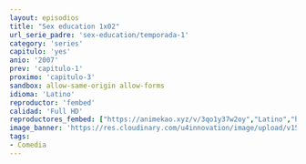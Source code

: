```yaml
---
layout: episodios
title: "Sex education 1x02"
url_serie_padre: 'sex-education/temporada-1'
category: 'series'
capitulo: 'yes'
anio: '2007'
prev: 'capitulo-1'
proximo: 'capitulo-3'
sandbox: allow-same-origin allow-forms
idioma: 'Latino'
reproductor: 'fembed'
calidad: 'Full HD'
reproductores_fembed: ["https://animekao.xyz/v/3qo1y37w2oy","Latino","https://jplayer.club/v/w84xpsn6zx2877j","Latino","https://feurl.com/v/2wvmrx8xl96","Latino","https://myurlshort.live/v/02x8wsldzzrkmqm","Latino"]
image_banner: 'https://res.cloudinary.com/u4innovation/image/upload/v1565906678/sex-poster-min_yeylaj.jpg'
tags:
- Comedia
---
```











